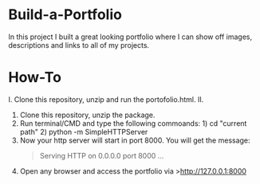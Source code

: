 # Build-a-Portfolio
In this project I built a great looking portfolio where I can show off images, descriptions and links to all of my projects.

# How-To
I. Clone this repository, unzip and run the portofolio.html.
II.
  1. Clone this repository, unzip the package.
  2. Run terminal/CMD and type the following commoands:
    1) cd "current path"
    2) python -m SimpleHTTPServer
  3. Now your http server will start in port 8000. You will get the message:
      >Serving HTTP on 0.0.0.0 port 8000 ...
  4. Open any browser and access the portfolio via >http://127.0.0.1:8000
